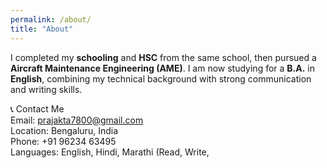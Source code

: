 ```yaml
---
permalink: /about/
title: "About"
---  
```



I completed my **schooling** and **HSC** from the same school, then pursued a **Aircraft Maintenance Engineering (AME)**. I am now studying for a **B.A.** in **English**, combining my technical background with strong communication and writing skills.  

📞 Contact Me  
Email: [prajakta7800@gmail.com](mailto:prajakta7800@gmail.com)  
Location: Bengaluru, India  
Phone: +91 96234 63495  
Languages: English, Hindi, Marathi (Read, Write,  
